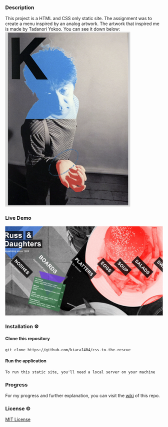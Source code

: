
### Description
<!-- ☝️ replace this description with a description of your own work -->
This project is a HTML and CSS only static site. The assignment was to create a menu inspired by an analog artwork. The artwork that inspired me is made by Tadanori Yokoo. You can see it down below:      
<img src="https://github.com/kiara1404/css-to-the-rescue-2122/blob/main/wiki/Screenshot%202022-02-10%20at%2015.09.07.png?raw=true" width="400px">

### Live Demo
![](https://github.com/kiara1404/css-to-the-rescue-2122/blob/main/wiki/final-screencap.gif?raw=true)

### Installation ⚙️

#### Clone this repository
```
git clone https://github.com/kiara1404/css-to-the-rescue
```

#### Run the application
```
To run this static site, you'll need a local server on your machine
```


<!-- ...but how does one use this project? What are its features 🤔 -->

### Progress
For my progress and further explanation, you can visit the [wiki](https://github.com/kiara1404/css-to-the-rescue-2122/wiki) of this repo.
### License ©
[MIT License](https://github.com/kiara1404/web-app-from-scratch-2122/blob/main/LICENSE)
<!-- How about a license here? 📜 (or is it a licence?) 🤷 -->
